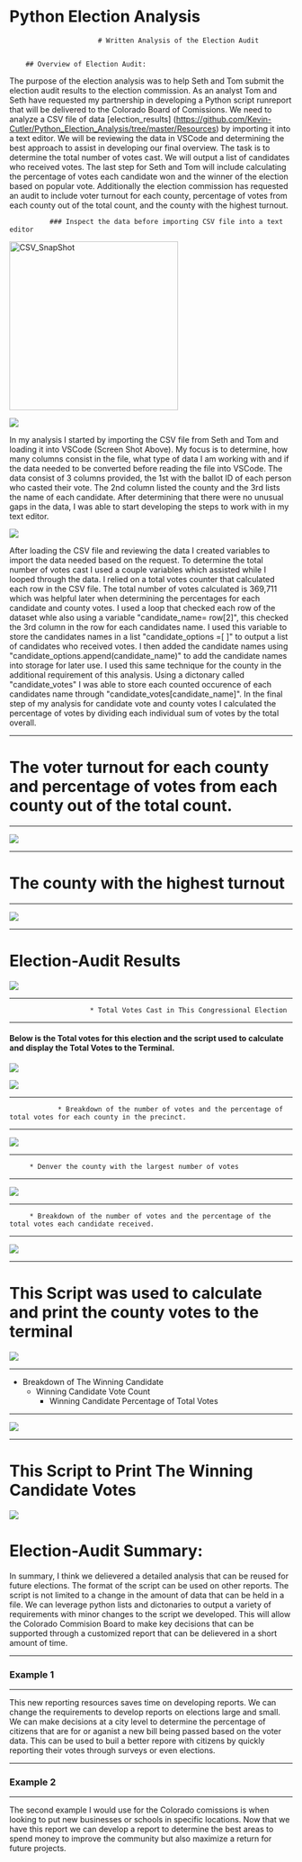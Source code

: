 # Python Election Analysis




                          # Written Analysis of the Election Audit 

    
        ## Overview of Election Audit: 
        

  The purpose of the election analysis was to help Seth and Tom submit the election audit results to the election commission. As an analyst Tom and Seth have requested my partnership in developing a Python script runreport that will be delivered to the Colorado Board of Comissions. We need to analyze a CSV file of data [election_results] (https://github.com/Kevin-Cutler/Python_Election_Analysis/tree/master/Resources) by importing it into a text editor. We will be reviewing the data in VSCode and determining the best approach to assist in developing our final overview. The task is to determine the total number of votes cast. We will output a list of candidates who received votes. The last step for Seth and Tom will include calculating the percentage of votes each candidate won and the winner of the election based on popular vote. Additionally the election commission has requested an audit to include voter turnout for each county, percentage of votes from each county out of the total count, and
  the county with the highest turnout.

              ### Inspect the data before importing CSV file into a text editor

<img width="300" alt="CSV_SnapShot" src="https://user-images.githubusercontent.com/88467263/133942909-9255b218-d0f0-4bf4-80dd-cf1e56cf7343.PNG">

![](Resources/CSV_SnapShot.png)

In my analysis I started by importing the CSV file from Seth and Tom and loading it into VSCode (Screen Shot Above). My focus is to determine, how many columns consist in the file, what type of data I am working with and if the data needed to be converted before reading the file into VSCode. The data consist of 3 columns provided, the 1st with the ballot ID of each person who casted their vote. The 2nd column listed the county and the 3rd lists the name of each candidate. After determining that there were no unusual gaps in the data, I was able to start developing the steps to work with in my text editor.

![](Resources/Example_Code_Importing_Variable_Assignment_List_Dictonaries.png)

After loading the CSV file and reviewing the data I created variables to import the data needed based on the request. To determine the total number of votes cast I used a couple variables which assisted while I looped through the data. I relied on a total votes counter that calculated each row in the CSV file. The total number of votes calculated is 369,711 which was helpful later when determining the percentages for each candidate and county votes. I used a loop that checked each row of the dataset whle also using a variable "candidate_name= row[2]", this checked the 3rd column in the row for each candidates name. I used this variable to store the candidates names in a list "candidate_options =[ ]" to output a list of candidates who received votes. I then added the candidate names using "candidate_options.append(candidate_name)" to add the candidate names into storage for later use. I used this same technique for the county in the additional requirement of this analysis. Using a dictonary called "candidate_votes" I was able to store each counted occurence of each candidates name through "candidate_votes[candidate_name]". In the final step of my analysis for candidate vote and county votes I calculated the percentage of votes by dividing each individual sum of votes by the total overall.



_________

# The voter turnout for each county and percentage of votes from each county out of the total count.
________________________________________

![](Resources/County_Votes.png)

_____________________
# The county with the highest turnout
______________________

![](Resources/Largest_County_Turnout.png)

___________
# Election-Audit Results

![](Resources/SS_Counties1.png)



________________________________

                        * Total Votes Cast in This Congressional Election

_______________


#### Below is the Total votes for this election and the script used to calculate and display the Total Votes to the Terminal.
![](Resources/Total_Votes.png)

![](Resources/Example_3.png)

________
                * Breakdown of the number of votes and the percentage of total votes for each county in the precinct.
_____________
![](Resources/Largest_County_Turnout.png)

_____________
         * Denver the county with the largest number of votes
___________

![](Resources/Largest_County_Turnout.png)

____________
         * Breakdown of the number of votes and the percentage of the total votes each candidate received.
_________________


![](Resources/SS_Candidates1.png)
____
# This Script was used to calculate and print the county votes to the terminal

![](Resources/Example_3.png)

___________
* Breakdown of The Winning Candidate  
    * Winning Candidate Vote Count 
        * Winning Candidate Percentage of Total Votes
_____________

![](Resources/Winner_Candidate.png)

______
# This Script to Print The Winning Candidate Votes
![](Resources/Example_4.png)



# Election-Audit Summary: 

In summary, I think we delievered a detailed analysis that can be reused for future elections. The format of the script can be used on other reports. The script is not limited to a change in the amount of data that can be held in a file. We can leverage python lists and dictonaries to output a variety of requirements with minor changes to the script we developed. This will allow the Colorado Commision Board to make key decisions that can be supported through a customized report that can be delievered in a short amount of time. 

___
### Example 1
__________________

This new reporting resources saves time on developing reports. We can change the requirements to develop reports on elections large and small. We can make decisions at a city level to determine the percentage of citizens that are for or aganist a new bill being passed based on the voter data. This can be used to buil a better repore with citizens by quickly reporting their votes through surveys or even elections.

______

### Example 2
_________
The second example I would use for the Colorado comissions is when looking to put new businesses or schools in specific locations. Now that we have this report we can develop a report to determine the best areas to spend money to improve the community but also maximize a return for future projects.









